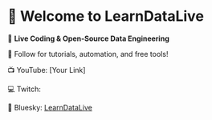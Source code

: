 # 👋 Welcome to LearnDataLive

🔹 **Live Coding & Open-Source Data Engineering**

🚀 Follow for tutorials, automation, and free tools!

📺 YouTube: [Your Link]

💻 Twitch: 

📘 Bluesky: [LearnDataLive](https://bsky.app/profile/learndatalive.bsky.social)



<!---
LearnDataLive/LearnDataLive is a ✨ special ✨ repository because its `README.md` (this file) appears on your GitHub profile.
You can click the Preview link to take a look at your changes.
--->
